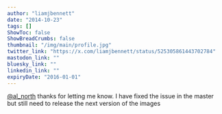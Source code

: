 ```yaml
---
author: "liamjbennett"
date: "2014-10-23"
tags: []
ShowToc: false
ShowBreadCrumbs: false
thumbnail: "/img/main/profile.jpg"
twitter_link: "https://x.com/liamjbennett/status/525305861443702784"
mastodon_link: ""
bluesky_link: ""
linkedin_link: ""
expiryDate: "2016-01-01"
---
```


[@al_north](https://x.com/al_north) thanks for letting me know. I have fixed the issue in the master but still need to release the next version of the images

